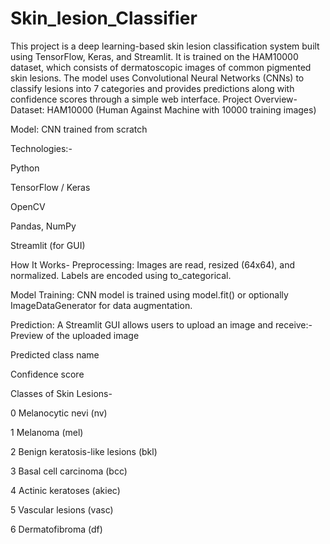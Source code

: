 # Skin_lesion_Classifier
This project is a deep learning-based skin lesion classification system built using TensorFlow, Keras, and Streamlit. It is trained on the HAM10000 dataset, which consists of dermatoscopic images of common pigmented skin lesions. The model uses Convolutional Neural Networks (CNNs) to classify lesions into 7 categories and provides predictions along with confidence scores through a simple web interface.
Project Overview-
Dataset: HAM10000 (Human Against Machine with 10000 training images)

Model: CNN trained from scratch

Technologies:-

Python

TensorFlow / Keras

OpenCV

Pandas, NumPy

Streamlit (for GUI)

How It Works-
Preprocessing: Images are read, resized (64x64), and normalized. Labels are encoded using to_categorical.

Model Training: CNN model is trained using model.fit() or optionally ImageDataGenerator for data augmentation.

Prediction: A Streamlit GUI allows users to upload an image and receive:-
Preview of the uploaded image

Predicted class name

Confidence score



Classes of Skin Lesions-

0	Melanocytic nevi (nv)

1	Melanoma (mel)

2	Benign keratosis-like lesions (bkl)

3	Basal cell carcinoma (bcc)

4	Actinic keratoses (akiec)

5	Vascular lesions (vasc)

6	Dermatofibroma (df)

